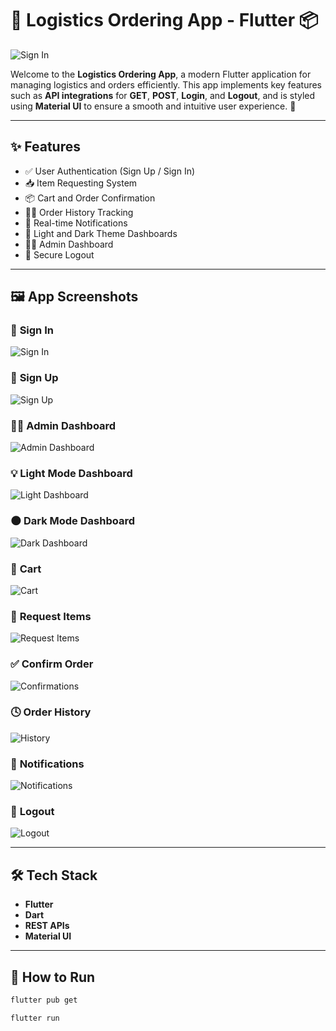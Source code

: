# 🚚 Logistics Ordering App - Flutter 📦

<img src="images/logisticbanner.png" alt="Sign In" />

Welcome to the **Logistics Ordering App**, a modern Flutter application for managing logistics and orders efficiently. This app implements key features such as **API integrations** for **GET**, **POST**, **Login**, and **Logout**, and is styled using **Material UI** to ensure a smooth and intuitive user experience. 📲

---

## ✨ Features

- ✅ User Authentication (Sign Up / Sign In)
- 📥 Item Requesting System
- 📦 Cart and Order Confirmation
- 🕵️‍♂️ Order History Tracking
- 🔔 Real-time Notifications
- 🌙 Light and Dark Theme Dashboards
- 🧑‍💼 Admin Dashboard
- 🚪 Secure Logout

---

## 🖼️ App Screenshots

### 🔐 **Sign In**
<img src="images/signin.png" alt="Sign In" />

### 📝 **Sign Up**
<img src="images/signup.png" alt="Sign Up" />

### 🧑‍💼 **Admin Dashboard**
<img src="images/admin_dashboard.png" alt="Admin Dashboard" />

### 💡 **Light Mode Dashboard**
<img src="images/light dashboard.png" alt="Light Dashboard" />

### 🌑 **Dark Mode Dashboard**
<img src="images/dark_dashboard.png" alt="Dark Dashboard" />

### 🛒 **Cart**
<img src="images/cart.png" alt="Cart" />

### 📩 **Request Items**
<img src="images/request_items.png" alt="Request Items" />

### ✅ **Confirm Order**
<img src="images/confirmations.png" alt="Confirmations" />

### 🕓 **Order History**
<img src="images/history.png" alt="History" />

### 🔔 **Notifications**
<img src="images/notifications.png" alt="Notifications" />

### 🚪 **Logout**
<img src="images/logout.png" alt="Logout" />

---

## 🛠️ Tech Stack

- **Flutter**
- **Dart**
- **REST APIs**
- **Material UI**

---


## 📎 How to Run

```bash
flutter pub get

flutter run


